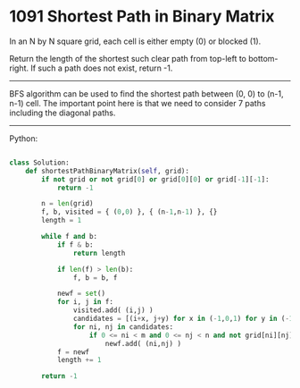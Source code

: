 # 1091 Shortest Path in Binary Matrix

In an N by N square grid, each cell is either empty (0) or blocked (1).

Return the length of the shortest such clear path from top-left to
bottom-right.  If such a path does not exist, return -1.

---

BFS algorithm can be used to find the shortest path between (0, 0) to (n-1,
n-1) cell. The important point here is that we need to consider 7 paths
including the diagonal paths.

---

Python:

```python

class Solution:
    def shortestPathBinaryMatrix(self, grid):
        if not grid or not grid[0] or grid[0][0] or grid[-1][-1]:
            return -1

        n = len(grid)
        f, b, visited = { (0,0) }, { (n-1,n-1) }, {}
        length = 1

        while f and b:
            if f & b:
                return length

            if len(f) > len(b):
                f, b = b, f

            newf = set()
            for i, j in f:
                visited.add( (i,j) )
                candidates = [(i+x, j+y) for x in (-1,0,1) for y in (-1,0,1)]
                for ni, nj in candidates:
                    if 0 <= ni < m and 0 <= nj < n and not grid[ni][nj] and (ni, nj) not in visited:
                        newf.add( (ni,nj) )
            f = newf
            length += 1

        return -1
```

